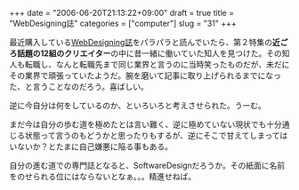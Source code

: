 +++
date = "2006-06-20T21:13:22+09:00"
draft = true
title = "WebDesigning誌"
categories = ["computer"]
slug = "31"
+++

<p>最近購入している<a href="http://book.mycom.co.jp/wd/">WebDesigning誌</a>をパラパラと読んでいたら、第２特集の<strong>近ごろ話題の12組のクリエイター</strong>の中に昔一緒に働いていた知人を見つけた。その知人も転職し、なんと転職先まで同じ業界と言うのに当時笑ったものだが、未だにその業界で頑張っていたようだ。腕を磨いて記事に取り上げられるまでになった、と言うことなのだろう。喜ばしい。</p>

<p>逆に今自分は何をしているのか、といろいろと考えさせられた。うーむ。</p>

<p>まだ今は自分の歩む道を極めたとは言い難く、逆に極めていない現状でも十分通じる状態って言うのもどうかと思ったりもするが、逆にそこで甘えてしまってはいないか？とたまに自己嫌悪に陥る事もある。</p>

<p>自分の進む道での専門誌となると、SoftwareDesignだろうか。その紙面に名前をのせられる位にはならないとなぁ。。。精進せねば。</p>

<p><br />
</p>

<p><strong><br />
</strong></p>

<br />
